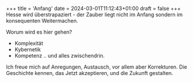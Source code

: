 +++
title = 'Anfang'
date = 2024-03-01T11:12:43+01:00
draft = false
+++
Hesse wird überstrapaziert - der Zauber liegt nicht im Anfang sondern im konsequenten Weitermachen. 

Worum wird es hier gehen?
* Komplexität
* Kybernetik
* Kompetenz
.. und alles zwischendrin.

Ich freue mich auf Anregungen, Austausch, vor allem aber Korrekturen. 
Die Geschichte kennen, das Jetzt akzeptieren, und die Zukunft gestalten.